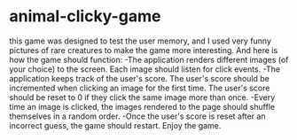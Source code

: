 # animal-clicky-game
this game was designed to test the user memory, and I used very funny pictures of rare creatures to make the game more interesting. And here is how the game should function:
-The application renders different images (of your choice) to the screen. Each image should listen for click events.
-The application keeps track of the user's score. The user's score should be incremented when clicking an image for the first time. The user's score should be reset to 0 if they click the same image more than once.
-Every time an image is clicked, the images rendered to the page should shuffle themselves in a random order.
-Once the user's score is reset after an incorrect guess, the game should restart.
Enjoy the game.

